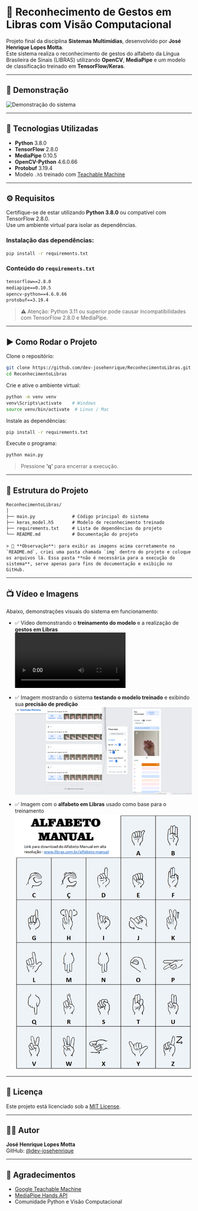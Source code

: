 # 🤟 Reconhecimento de Gestos em Libras com Visão Computacional

Projeto final da disciplina **Sistemas Multimídias**, desenvolvido por **José Henrique Lopes Motta**.  
Este sistema realiza o reconhecimento de gestos do alfabeto da Língua Brasileira de Sinais (LIBRAS) utilizando **OpenCV**, **MediaPipe** e um modelo de classificação treinado em **TensorFlow/Keras**.

---

## 📸 Demonstração

![Demonstração do sistema](CAMINHO_PARA_SUA_IMAGEM.gif)

---

## 🚀 Tecnologias Utilizadas

- **Python** 3.8.0
- **TensorFlow** 2.8.0
- **MediaPipe** 0.10.5
- **OpenCV-Python** 4.6.0.66
- **Protobuf** 3.19.4
- Modelo `.h5` treinado com [Teachable Machine](https://teachablemachine.withgoogle.com/)

---

## ⚙️ Requisitos

Certifique-se de estar utilizando **Python 3.8.0** ou compatível com TensorFlow 2.8.0.  
Use um ambiente virtual para isolar as dependências.

### Instalação das dependências:

```bash
pip install -r requirements.txt
```

### Conteúdo do `requirements.txt`

```txt
tensorflow==2.8.0
mediapipe==0.10.5
opencv-python==4.6.0.66
protobuf==3.19.4
```

> ⚠️ Atenção: Python 3.11 ou superior pode causar incompatibilidades com TensorFlow 2.8.0 e MediaPipe.

---

## ▶️ Como Rodar o Projeto

Clone o repositório:

```bash
git clone https://github.com/dev-josehenrique/ReconhecimentoLibras.git
cd ReconhecimentoLibras
```

Crie e ative o ambiente virtual:

```bash
python -m venv venv
venv\Scripts\activate    # Windows
source venv/bin/activate  # Linux / Mac
```

Instale as dependências:

```bash
pip install -r requirements.txt
```

Execute o programa:

```bash
python main.py
```

> Pressione **'q'** para encerrar a execução.

---

## 📂 Estrutura do Projeto

```
ReconhecimentoLibras/
│
├── main.py              # Código principal do sistema
├── keras_model.h5       # Modelo de reconhecimento treinado
├── requirements.txt     # Lista de dependências do projeto
└── README.md            # Documentação do projeto

> 📁 **Observação**: para exibir as imagens acima corretamente no `README.md`, criei uma pasta chamada `img` dentro do projeto e coloque os arquivos lá. Essa pasta **não é necessária para a execução do sistema**, serve apenas para fins de documentação e exibição no GitHub.

```

---

## 📺 Vídeo e Imagens

Abaixo, demonstrações visuais do sistema em funcionamento:

- ✅ Vídeo demonstrando o **treinamento do modelo** e a realização de **gestos em Libras**  
  ![Treinamento do modelo](img/modelo_treinamento.mp4)

- ✅ Imagem mostrando o sistema **testando o modelo treinado** e exibindo sua **precisão de predição**  
  ![Teste do modelo](img/modelo_testando_resultado.png)

- ✅ Imagem com o **alfabeto em Libras** usado como base para o treinamento  
  ![Alfabeto em Libras](img/alfabeto_libras.png)


---

## 📄 Licença

Este projeto está licenciado sob a [MIT License](LICENSE).

---

## 👨‍💻 Autor

**José Henrique Lopes Motta**  
GitHub: [@dev-josehenrique](https://github.com/dev-josehenrique)

---

## 🙏 Agradecimentos

- [Google Teachable Machine](https://teachablemachine.withgoogle.com/)
- [MediaPipe Hands API](https://google.github.io/mediapipe/solutions/hands.html)
- Comunidade Python e Visão Computacional
